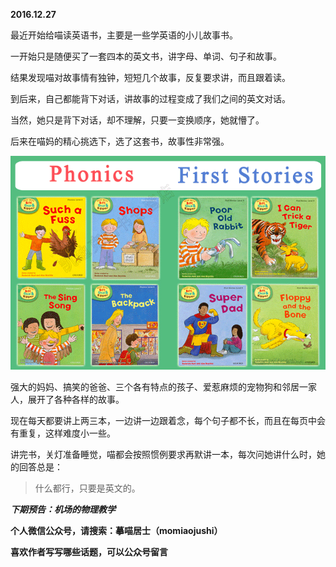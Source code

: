 
          
            
**2016.12.27**

最近开始给喵读英语书，主要是一些学英语的小儿故事书。

一开始只是随便买了一套四本的英文书，讲字母、单词、句子和故事。

结果发现喵对故事情有独钟，短短几个故事，反复要求讲，而且跟着读。

到后来，自己都能背下对话，讲故事的过程变成了我们之间的英文对话。

当然，她只是背下对话，却不理解，只要一变换顺序，她就懵了。

后来在喵妈的精心挑选下，选了这套书，故事性非常强。




![](img/51001-0195270b70ac8a95.png)




强大的妈妈、搞笑的爸爸、三个各有特点的孩子、爱惹麻烦的宠物狗和邻居一家人，展开了各种各样的故事。

现在每天都要讲上两三本，一边讲一边跟着念，每个句子都不长，而且在每页中会有重复，这样难度小一些。

讲完书，关灯准备睡觉，喵都会按照惯例要求再默讲一本，每次问她讲什么时，她的回答总是：
>什么都行，只要是英文的。




***下期预告：机场的物理教学***


**个人微信公众号，请搜索：摹喵居士（momiaojushi）**

**喜欢作者写写哪些话题，可以公众号留言**

          
        